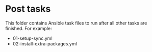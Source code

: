 # Post tasks

This folder contains Ansible task files to run after all other tasks are finished.
For example:

- 01-setup-sync.yml
- 02-install-extra-packages.yml
